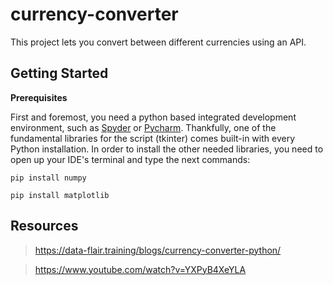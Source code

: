# currency-converter
This project lets you convert between different currencies using an API.

## Getting Started

**Prerequisites**

First and foremost, you need a python based integrated development environment, such as [Spyder](https://www.spyder-ide.org/) or [Pycharm](https://www.jetbrains.com/es-es/pycharm/).
Thankfully, one of the fundamental libraries for the script (tkinter) comes built-in with every Python installation.
In order to install the other needed libraries, you need to open up your IDE's terminal and type the next commands:

```
pip install numpy
```
```
pip install matplotlib
```

## Resources
>https://data-flair.training/blogs/currency-converter-python/

>https://www.youtube.com/watch?v=YXPyB4XeYLA
